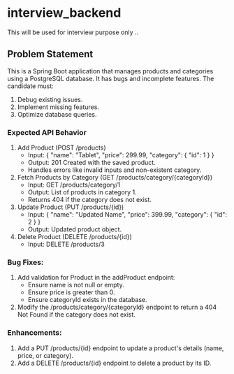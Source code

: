 # interview_backend
This will be used for interview purpose only ..

## Problem Statement
This is a Spring Boot application that manages products and categories using a PostgreSQL database. It has bugs and incomplete features. The candidate must:
1. Debug existing issues.
2. Implement missing features.
3. Optimize database queries.

### Expected API Behavior
1. Add Product (POST /products)
    * Input: { "name": "Tablet", "price": 299.99, "category": { "id": 1 } }
    * Output: 201 Created with the saved product.
    * Handles errors like invalid inputs and non-existent category.
2. Fetch Products by Category (GET /products/category/{categoryId})
    * Input: GET /products/category/1
    * Output: List of products in category 1.
    * Returns 404 if the category does not exist.
3. Update Product (PUT /products/{id})
    * Input: { "name": "Updated Name", "price": 399.99, "category": { "id": 2 } }
    * Output: Updated product object.
4. Delete Product (DELETE /products/{id})
    * Input: DELETE /products/3

### Bug Fixes:
1. Add validation for Product in the addProduct endpoint:
    * Ensure name is not null or empty.
    * Ensure price is greater than 0.
    * Ensure categoryId exists in the database.
2. Modify the /products/category/{categoryId} endpoint to return a 404 Not Found if the category does not exist.

### Enhancements:
1. Add a PUT /products/{id} endpoint to update a product's details (name, price, or category).
2. Add a DELETE /products/{id} endpoint to delete a product by its ID.


